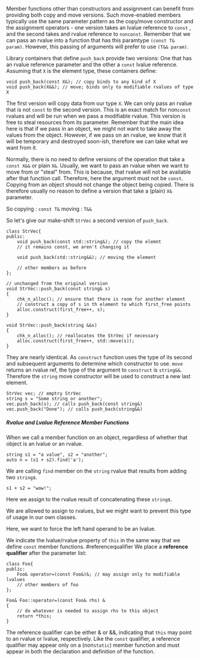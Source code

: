 Member functions other than constructors and assignment can benefit from providing both copy and move versions. 
Such move-enabled members typically use the same parameter pattern as the copy/move constructor and the assignment operators - one version takes an lvalue reference to `const` , and the second takes and rvalue reference to `nonconst`. 
Remember that we can pass an rvalue into a function that has this paramtype `(const T& param)`. However, this passing of arguments will prefer to use `(T&& param)`. 

Library containers that define `push_back` provide two versions: 
One that has an rvalue reference parameter and the other a `const` lvalue reference. 
Assuming that `X` is the element type, these containers define: 
```
void push_back(const X&); // copy binds to any kind of X
void push_back(X&&); // move; binds only to modifiable rvalues of type X
```

The first version will copy data from our type `X`. 
We can only pass an rvalue that is not `const` to the second version. 
This is an exact match for non`const` rvalues and will be run when we pass a modifiable rvalue. 
This version is free to steal resources from its parameter. 
Remember that the main idea here is that if we pass in an object, we might not want to take away the values from the object. However, if we pass on an rvalue, we know that it will be temporary and destroyed soon-ish, therefore we can take what we want from it. 

Normally, there is no need to define versions of the operation that take a `const X&&` or plain `X&`. 
Usually, we want to pass an rvalue when we want to move from or "steal" from. 
This is because, that rvalue will not be available after that function call. 
Therefore, here the argument must not be `const`. 
Copying from an object should not change the object being copied. 
There is therefore usually no reason to define a version that take a (plain) `X&` parameter. 

So copying : `const T&`
moving : `T&&`

So let's give our make-shift `StrVec` a second version of `push_back`. 
```
class StrVec{ 
public: 
	void push_back(const std::string&); // copy the elemnt
	// it remains const, we aren't changing it

	void push_back(std::string&&); // moving the element

	// other members as before
};

// unchanged from the original version
void StrVec::push_back(const string& s)
{ 
	chk_n_alloc(); // ensure that there is room for another element
	// construct a copy of s in th element to which first_free points
	alloc.construct(first_free++, s);
}

void StrVec::push_back(string &&s)
{
	chk_n_alloc(); // reallocates the StrVec if necessary
	alloc.construct(first_free++, std::move(s));
}
```

They are nearly identical. 
As `construct` function uses the type of its second and subsequent arguments to determine which constructor to use. 
`move` returns an rvalue ref, the type of the argument to `construct` is `string&&`. 
Therefore the `string` move constructor will be used to construct a new last element. 

```
StrVec vec; // emptry StrVec
string s = "Some string or another";
vec.push_back(s); // calls push_back(const string&)
vec.push_back("Done"); // calls push_back(string&&)
```


##### Rvalue and Lvalue Reference Member Functions
When we call a member function on an object, regardless of whether that object is an lvalue or an rvalue. 
```
string s1 = "a value", s2 = "another";
auto n = (s1 + s2).find('a');
```
We are calling `find` member on the `string` rvalue that results from adding two `string`s. 

```
s1 + s2 = "wow!";
```
Here we assign to the rvalue result of concatenating these `string`s. 

We are allowed to assign to rvalues, but we might want to prevent this type of usage in our own classes. 

Here, we want to force the left hand operand to be an lvalue. 

We indicate the lvalue/rvalue property of `this` in the same way that we define `const` member functions. 
#referencequalifier
We place a **reference qualifier** after the parameter list: 
```
class Foo{ 
public: 
	Foo& operator=(const Foo&)&; // may assign only to modifiable lvalues
	// other members of foo
};

Foo& Foo::operator=(const Foo& rhs) &
{ 
	// do whatever is needed to assign rhs to this object
	return *this;
}
```
The reference qualifier can be either & or &&, indicating that `this` may point to an rvalue or lvalue, respectively. 
Like the `const` qualifier, a reference qualifier may appear only on a (non`static`) member function and must appear in both the declaration and definition of the function. 



